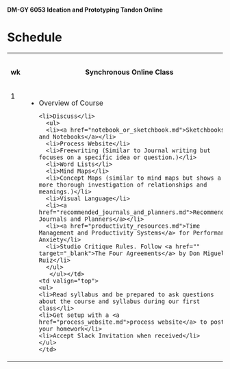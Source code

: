 #### DM-GY 6053 Ideation and Prototyping Tandon Online

# Schedule

<table width="100%">
<tr>
    <th width="2%">wk</th>
    <th width="48%">Synchronous Online Class</th>
    <th width="48%">Homework (Due on Date Listed)</th>
</tr>
<tr>
    <td valign="top">1</td>
    <td valign="top">
    <ul>
    <li>Overview of Course</li>
    
    <li>Discuss</li>
      <ul>
      <li><a href="notebook_or_sketchbook.md">Sketchbooks and Notebooks</a></li>
      <li>Process Website</li>
      <li>Freewriting (Similar to Journal writing but focuses on a specific idea or question.)</li>
      <li>Word Lists</li>
      <li>Mind Maps</li>
      <li>Concept Maps (similar to mind maps but shows a more thorough investigation of relationships and meanings.)</li>
      <li>Visual Language</li> 
      <li><a href="recommended_journals_and_planners.md">Recommended Journals and Planners</a></li>
      <li><a href="productivity_resources.md">Time Management and Productivity Systems</a> for Performance Anxiety</li>
      <li>Studio Critique Rules. Follow <a href="" target="_blank">The Four Agreements</a> by Don Miguel Ruiz</li>
      </ul>
       </ul></td> 
    <td valign="top">
    <ul>
    <li>Read syllabus and be prepared to ask questions about the course and syllabus during our first class</li>
    <li>Get setup with a <a href="process_website.md">process website</a> to post your homework</li>
    <li>Accept Slack Invitation when received</li> 
    </ul>
    </td>
</tr>
</table>





